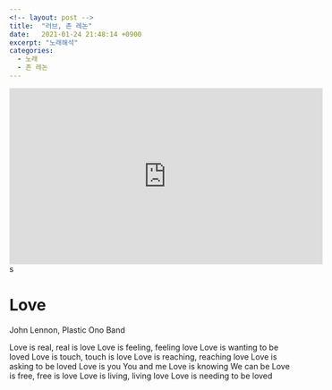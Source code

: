 ```yaml
---
<!-- layout: post -->
title:  "러브, 존 레논"
date:   2021-01-24 21:48:14 +0900
excerpt: "노래해석"
categories:
  - 노래
  - 존 레논
---
```


<!-- #존 레논, 러브 -->


<iframe width="560" height="315" src="https://www.youtube.com/embed/MUTz3LQEq1Q" frameborder="0" allow="accelerometer; autoplay; clipboard-write; encrypted-media; gyroscope; picture-in-picture" allowfullscreen></iframe>s


# Love
John Lennon, Plastic Ono Band


Love is real, real is love
Love is feeling, feeling love
Love is wanting to be loved
Love is touch, touch is love
Love is reaching, reaching love
Love is asking to be loved
Love is you
You and me
Love is knowing
We can be
Love is free, free is love
Love is living, living love
Love is needing to be loved
